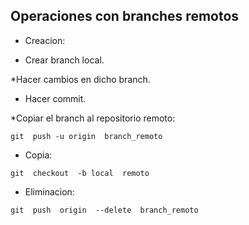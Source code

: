 ## Operaciones con branches remotos ##

* Creacion:

 * Crear branch local.

 *Hacer cambios en dicho branch.

 * Hacer commit.

 *Copiar el branch al repositorio remoto:

 `git  push -u origin  branch_remoto`

* Copia:

`git  checkout  -b local  remoto`

* Eliminacion:

 `git  push  origin  --delete  branch_remoto`
